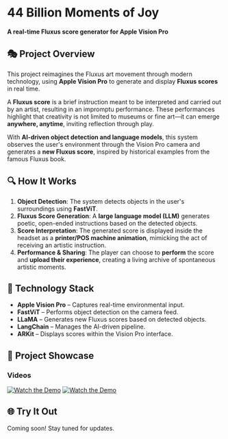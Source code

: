 # **44 Billion Moments of Joy**

**A real-time Fluxus score generator for Apple Vision Pro**

## 🎭 **Project Overview**
This project reimagines the Fluxus art movement through modern technology, using **Apple Vision Pro** to generate and display **Fluxus scores** in real time.

A **Fluxus score** is a brief instruction meant to be interpreted and carried out by an artist, resulting in an impromptu performance. These performances highlight that creativity is not limited to museums or fine art—it can emerge **anywhere, anytime**, inviting reflection through play.

With **AI-driven object detection and language models**, this system observes the user's environment through the Vision Pro camera and generates a **new Fluxus score**, inspired by historical examples from the famous Fluxus book.

## 🔍 **How It Works**
1. **Object Detection**: The system detects objects in the user's surroundings using **FastViT**.
2. **Fluxus Score Generation**: A **large language model (LLM)** generates poetic, open-ended instructions based on the detected objects.
3. **Score Interpretation**: The generated score is displayed inside the headset as a **printer/POS machine animation**, mimicking the act of receiving an artistic instruction.
4. **Performance & Sharing**: The player can choose to **perform** the score and **upload their experience**, creating a living archive of spontaneous artistic moments.

## 🚀 **Technology Stack**
- **Apple Vision Pro** – Captures real-time environmental input.
- **FastViT** – Performs object detection on the camera feed.
- **LLaMA** – Generates new Fluxus scores based on detected objects.
- **LangChain** – Manages the AI-driven pipeline.
- **ARKit** – Displays scores within the Vision Pro interface.

## 🎨 **Project Showcase**
### Videos
[![Watch the Demo](videos/demo-thumbnail.png)](videos/demo.mp4)
[![Watch the Demo](videos/demo-thumbnail.png)](videos/demo.mp4)

## 🌐 **Try It Out**
Coming soon! Stay tuned for updates.

